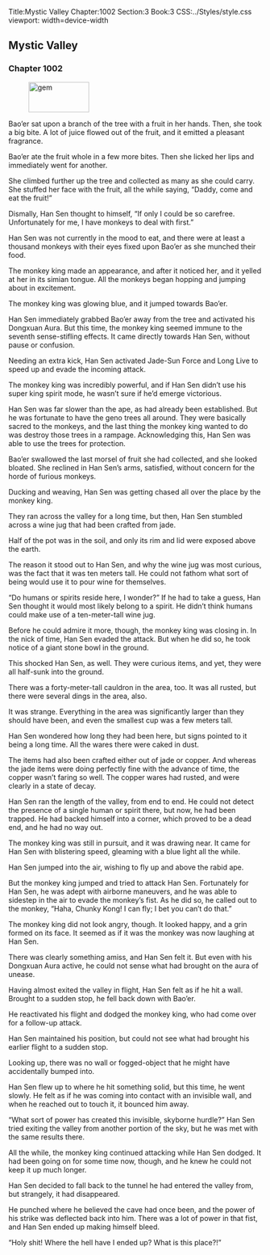 Title:Mystic Valley 
Chapter:1002 
Section:3 
Book:3 
CSS:../Styles/style.css 
viewport: width=device-width
  
## Mystic Valley
### Chapter 1002
  
<figure>
	<img src="../Images/gem.gif" alt="gem" id="gem" width="120" height="60" />
</figure>
  

  
Bao’er sat upon a branch of the tree with a fruit in her hands. Then, she took a big bite. A lot of juice flowed out of the fruit, and it emitted a pleasant fragrance.

Bao’er ate the fruit whole in a few more bites. Then she licked her lips and immediately went for another.

She climbed further up the tree and collected as many as she could carry. She stuffed her face with the fruit, all the while saying, “Daddy, come and eat the fruit!”

Dismally, Han Sen thought to himself, “If only I could be so carefree. Unfortunately for me, I have monkeys to deal with first.”

Han Sen was not currently in the mood to eat, and there were at least a thousand monkeys with their eyes fixed upon Bao’er as she munched their food.

The monkey king made an appearance, and after it noticed her, and it yelled at her in its simian tongue. All the monkeys began hopping and jumping about in excitement.

The monkey king was glowing blue, and it jumped towards Bao’er.

Han Sen immediately grabbed Bao’er away from the tree and activated his Dongxuan Aura. But this time, the monkey king seemed immune to the seventh sense-stifling effects. It came directly towards Han Sen, without pause or confusion.

Needing an extra kick, Han Sen activated Jade-Sun Force and Long Live to speed up and evade the incoming attack.

The monkey king was incredibly powerful, and if Han Sen didn’t use his super king spirit mode, he wasn’t sure if he’d emerge victorious.

Han Sen was far slower than the ape, as had already been established. But he was fortunate to have the geno trees all around. They were basically sacred to the monkeys, and the last thing the monkey king wanted to do was destroy those trees in a rampage. Acknowledging this, Han Sen was able to use the trees for protection.

Bao’er swallowed the last morsel of fruit she had collected, and she looked bloated. She reclined in Han Sen’s arms, satisfied, without concern for the horde of furious monkeys.

Ducking and weaving, Han Sen was getting chased all over the place by the monkey king.

They ran across the valley for a long time, but then, Han Sen stumbled across a wine jug that had been crafted from jade.

Half of the pot was in the soil, and only its rim and lid were exposed above the earth.

The reason it stood out to Han Sen, and why the wine jug was most curious, was the fact that it was ten meters tall. He could not fathom what sort of being would use it to pour wine for themselves.

“Do humans or spirits reside here, I wonder?” If he had to take a guess, Han Sen thought it would most likely belong to a spirit. He didn’t think humans could make use of a ten-meter-tall wine jug.

Before he could admire it more, though, the monkey king was closing in. In the nick of time, Han Sen evaded the attack. But when he did so, he took notice of a giant stone bowl in the ground.

This shocked Han Sen, as well. They were curious items, and yet, they were all half-sunk into the ground.

There was a forty-meter-tall cauldron in the area, too. It was all rusted, but there were several dings in the area, also.

It was strange. Everything in the area was significantly larger than they should have been, and even the smallest cup was a few meters tall.

Han Sen wondered how long they had been here, but signs pointed to it being a long time. All the wares there were caked in dust.

The items had also been crafted either out of jade or copper. And whereas the jade items were doing perfectly fine with the advance of time, the copper wasn’t faring so well. The copper wares had rusted, and were clearly in a state of decay.

Han Sen ran the length of the valley, from end to end. He could not detect the presence of a single human or spirit there, but now, he had been trapped. He had backed himself into a corner, which proved to be a dead end, and he had no way out.

The monkey king was still in pursuit, and it was drawing near. It came for Han Sen with blistering speed, gleaming with a blue light all the while.

Han Sen jumped into the air, wishing to fly up and above the rabid ape.

But the monkey king jumped and tried to attack Han Sen. Fortunately for Han Sen, he was adept with airborne maneuvers, and he was able to sidestep in the air to evade the monkey’s fist. As he did so, he called out to the monkey, “Haha, Chunky Kong! I can fly; I bet you can’t do that.”

The monkey king did not look angry, though. It looked happy, and a grin formed on its face. It seemed as if it was the monkey was now laughing at Han Sen.

There was clearly something amiss, and Han Sen felt it. But even with his Dongxuan Aura active, he could not sense what had brought on the aura of unease.

Having almost exited the valley in flight, Han Sen felt as if he hit a wall. Brought to a sudden stop, he fell back down with Bao’er.

He reactivated his flight and dodged the monkey king, who had come over for a follow-up attack.

Han Sen maintained his position, but could not see what had brought his earlier flight to a sudden stop.

Looking up, there was no wall or fogged-object that he might have accidentally bumped into.

Han Sen flew up to where he hit something solid, but this time, he went slowly. He felt as if he was coming into contact with an invisible wall, and when he reached out to touch it, it bounced him away.

“What sort of power has created this invisible, skyborne hurdle?” Han Sen tried exiting the valley from another portion of the sky, but he was met with the same results there.

All the while, the monkey king continued attacking while Han Sen dodged. It had been going on for some time now, though, and he knew he could not keep it up much longer.

Han Sen decided to fall back to the tunnel he had entered the valley from, but strangely, it had disappeared.

He punched where he believed the cave had once been, and the power of his strike was deflected back into him. There was a lot of power in that fist, and Han Sen ended up making himself bleed.

“Holy shit! Where the hell have I ended up? What is this place?!”